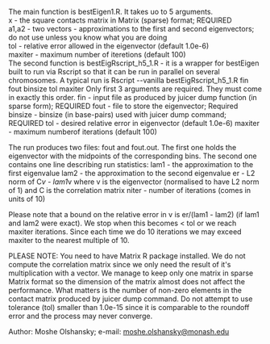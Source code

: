 The main function is bestEigen1.R. It takes uo to 5 arguments.  
x - the square contacts matrix in Matrix (sparse) format; REQUIRED  
a1,a2 - two vectors - approximations to the first and second eigenvectors; do not use unless you know what you are doing  
tol - relative error allowed in the eigenvector (default 1.0e-6)  
maxiter - maximum number of iteretions (default 100)  
The second function is bestEigRscript_h5_1.R - it is a wrapper for bestEigen built to run via Rscript so that it can be run in parallel on several chromosomes. 
A typical run is
Rscript --vanilla bestEigRscript_h5_1.R fin fout binsize tol maxiter
Only first 3 arguments are required. They must come in exactly this order.
fin - input file as produced by juicer dump function (in sparse form); REQUIRED
fout - file to store the eigenvector; Required
binsize - binsize (in base-pairs) used with juicer dump command; REQUIRED
tol - desired relative error in eigenvector (default 1.0e-6)
maxiter - maximum numberof iterations (default 100)

The run produces two files: fout and fout.out. The first one holds the eigenvector with the midpoints of the corresponding bins. The second one contains one line describing run statistics: 
lam1 - the approximation to the first eigenvalue
lam2 - the approximation to the second eigenvalue
er - L2 norm of C*v - lam1*v where v is the eigenvector (normalised to have L2 norm of 1) and C is the correlation matrix
niter - number of iterations (comes in units of 10)

Please note that a bound on the relative error in v is er/(lam1 - lam2) (if lam1 and lam2 were exact). We stop when this becomes < tol or we reach maxiter iterations. Since each time we do 10 iterations we may exceed maxiter to the nearest multiple of 10.

PLEASE NOTE:
You need to have Matrix R package installed.
We do not compute the correlation matrix since we only need the result of it's multiplication with a vector. We manage to keep only one matrix in sparse Matrix format so the dimension of the matrix almost does not affect the performance. What matters is the number of non-zero elements in the contact matrix produced by juicer dump command.
Do not attempt to use tolerance (tol) smaller than 1.0e-15 since it is comparable to the roundoff error and the process may never converge.

Author: Moshe Olshansky;  e-mail: moshe.olshansky@monash.edu
 
